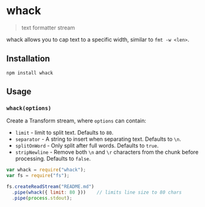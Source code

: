 # whack
> text formatter stream

whack allows you to cap text to a specific width, similar to `fmt -w <len>`.

## Installation

    npm install whack

## Usage

### `whack(options)`

Create a Transform stream, where `options` can contain:

* `limit` - limit to split text. Defaults to `80`.
* `separator` - A string to insert when separating text. Defaults to `\n`.
* `splitOnWord` - Only split after full words. Defaults to `true`.
* `stripNewline` - Remove both `\n`  and `\r` characters from the chunk before processing. Defaults to `false`.

```js
var whack = require("whack");
var fs = require("fs");

fs.createReadStream("README.md")
  .pipe(whack({ limit: 80 }))    // limits line size to 80 chars
  .pipe(process.stdout);
```
